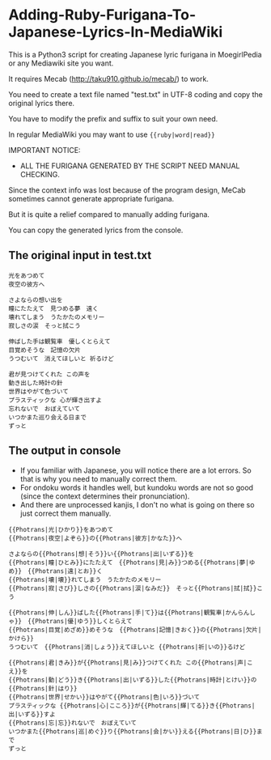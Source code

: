 # Adding-Ruby-Furigana-To-Japanese-Lyrics-In-MediaWiki
This is a Python3 script for creating Japanese lyric furigana in MoegirlPedia or any Mediawiki site you want. 

It requires Mecab (http://taku910.github.io/mecab/) to work.

You need to create a text file named "test.txt" in UTF-8 coding and copy the original lyrics there.

You have to modify the prefix and suffix to suit your own need.

In regular MediaWiki you may want to use ``{{ruby|word|read}}``

IMPORTANT NOTICE: 
* ALL THE FURIGANA GENERATED BY THE SCRIPT NEED MANUAL CHECKING.

Since the context info was lost because of the program design, MeCab sometimes cannot generate appropriate furigana.

But it is quite a relief compared to manually adding furigana.

You can copy the generated lyrics from the console.

## The original input in test.txt
```
光をあつめて
夜空の彼方へ

さよならの想い出を
瞳にたたえて　見つめる夢　遠く
壊れてしまう　うたかたのメモリー
寂しさの涙　そっと拭こう

伸ばした手は観覧車　優しくとらえて
目覚めそうな　記憶の欠片
うつむいて　消えてほしいと 祈るけど

君が見つけてくれた この声を
動き出した時計の針
世界はやがて色づいて
プラスティックな 心が輝き出すよ
忘れないで　おぼえていて
いつかまた巡り会える日まで
ずっと
```
## The output in console
* If you familiar with Japanese, you will notice there are a lot errors. So that is why you need to manually correct them.
* For ondoku words it handles well, but kundoku words are not so good (since the context determines their pronunciation).
* And there are unprocessed kanjis, I don't no what is going on there so just correct them manually.
```
{{Photrans|光|ひかり}}をあつめて
{{Photrans|夜空|よぞら}}の{{Photrans|彼方|かなた}}へ

さよならの{{Photrans|想|そう}}い{{Photrans|出|いずる}}を
{{Photrans|瞳|ひとみ}}にたたえて　{{Photrans|見|み}}つめる{{Photrans|夢|ゆめ}}　{{Photrans|遠|とお}}く
{{Photrans|壊|壊}}れてしまう　うたかたのメモリー
{{Photrans|寂|さび}}しさの{{Photrans|涙|なみだ}}　そっと{{Photrans|拭|拭}}こう

{{Photrans|伸|しん}}ばした{{Photrans|手|て}}は{{Photrans|観覧車|かんらんしゃ}}　{{Photrans|優|ゆう}}しくとらえて
{{Photrans|目覚|めざめ}}めそうな　{{Photrans|記憶|きおく}}の{{Photrans|欠片|かけら}}
うつむいて　{{Photrans|消|しょう}}えてほしいと {{Photrans|祈|いの}}るけど

{{Photrans|君|きみ}}が{{Photrans|見|み}}つけてくれた この{{Photrans|声|こえ}}を
{{Photrans|動|どう}}き{{Photrans|出|いずる}}した{{Photrans|時計|とけい}}の{{Photrans|針|はり}}
{{Photrans|世界|せかい}}はやがて{{Photrans|色|いろ}}づいて
プラスティックな {{Photrans|心|こころ}}が{{Photrans|輝|てる}}き{{Photrans|出|いずる}}すよ
{{Photrans|忘|忘}}れないで　おぼえていて
いつかまた{{Photrans|巡|めぐ}}り{{Photrans|会|かい}}える{{Photrans|日|ひ}}まで
ずっと
```
